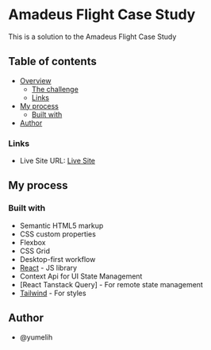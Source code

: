 # Amadeus Flight Case Study

This is a solution to the Amadeus Flight Case Study

## Table of contents

- [Overview](#overview)
  - [The challenge](#the-challenge)
  - [Links](#links)
- [My process](#my-process)
  - [Built with](#built-with)
- [Author](#author)


### Links

- Live Site URL: [Live Site](https://flights-kappa-two.vercel.app/)

## My process

### Built with

- Semantic HTML5 markup
- CSS custom properties
- Flexbox
- CSS Grid
- Desktop-first workflow
- [React](https://reactjs.org/) - JS library
- Context Api for UI State Management
- [React Tanstack Query] - For remote state management
- [Tailwind](https://tailwindui.com/documentation) - For styles


## Author

- @yumelih
